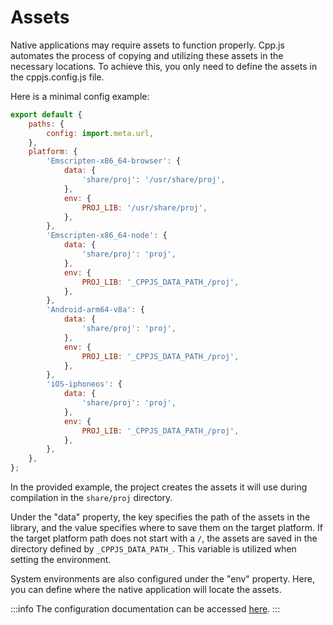 # Assets
Native applications may require assets to function properly. Cpp.js automates the process of copying and utilizing these assets in the necessary locations. To achieve this, you only need to define the assets in the cppjs.config.js file.

Here is a minimal config example:
```js title="cppjs.config.js"
export default {
    paths: {
        config: import.meta.url,
    },
    platform: {
        'Emscripten-x86_64-browser': {
            data: {
                'share/proj': '/usr/share/proj',
            },
            env: {
                PROJ_LIB: '/usr/share/proj',
            },
        },
        'Emscripten-x86_64-node': {
            data: {
                'share/proj': 'proj',
            },
            env: {
                PROJ_LIB: '_CPPJS_DATA_PATH_/proj',
            },
        },
        'Android-arm64-v8a': {
            data: {
                'share/proj': 'proj',
            },
            env: {
                PROJ_LIB: '_CPPJS_DATA_PATH_/proj',
            },
        },
        'iOS-iphoneos': {
            data: {
                'share/proj': 'proj',
            },
            env: {
                PROJ_LIB: '_CPPJS_DATA_PATH_/proj',
            },
        },
    },
};
```

In the provided example, the project creates the assets it will use during compilation in the `share/proj` directory.

Under the "data" property, the key specifies the path of the assets in the library, and the value specifies where to save them on the target platform. If the target platform path does not start with a `/`, the assets are saved in the directory defined by `_CPPJS_DATA_PATH_`. This variable is utilized when setting the environment.

System environments are also configured under the "env" property. Here, you can define where the native application will locate the assets.

:::info
The configuration documentation can be accessed [here](/docs/api/configuration/platform).
:::
